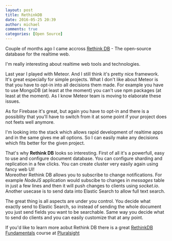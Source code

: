 ```yaml
---
layout: post
title: RethinkDB
date: 2016-05-25 20:39
author: michael
comments: true
categories: [Open Source]
---
```

Couple of months ago I came accross <a href="https://www.rethinkdb.com/">Rethink DB</a> - The open-source database
for the realtime web. 

I'm really interesting about realtime web tools and technologies.

Last year I played with Meteor. And I still think it's pretty nice framework. It's great especially for simple projects. What I don't like about Meteor is that you have to opt-in into all decisions them made.
For example you have to use MongoDB (at least at the moment) you can't use npm packages (at least at the moment). As I know Meteor team is moving to elaborate these issues. 
 
As for Firebase it's great, but again you have to opt-in and there is a possiblity that you'll have to switch from it at some point if your project does not feets well anymore.

I'm looking into the stack which allows rapid development of realtime apps and in the same gives me all options. So I can easily make any decisions which fits better for the given project. 

That's why <strong>Rethink DB</strong> looks so interesting. First of all it's a powerfull, easy to use and configure document database. You can configure sharding and replication in a few clicks. You can create cluster very easily again using fancy web UI!  
Moreother Rethink DB allows you to subscribe to change notifications.
For example <i>NodeJS</i> application would subscibe to changes in <i>messages</i> table in just a few lines and then it will push changes to clients using <i>socket.io</i>. Another usecase is to send data into Elastic Search to allow full text search.

The great thing is all aspects are under you control. You decide what exactly send to Elastic Search, so instead of sending the whole document you just send fields you want to be searchable. Same way you decide what to send do clients and you can easily customize that at any point.

If you'd like to learn more aobut Rethink DB there is a great <a href="https://app.pluralsight.com/library/courses/rethinkdb-fundamentals/table-of-contents">RethinkDB Fundamentals</a> course at <a href="http://pluralsight.com">Pluralsight</a>